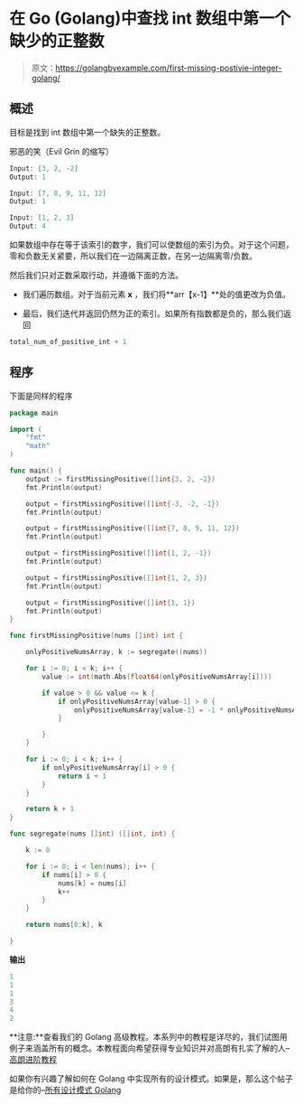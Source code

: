 # 在 Go (Golang)中查找 int 数组中第一个缺少的正整数

> 原文：<https://golangbyexample.com/first-missing-postivie-integer-golang/>

## **概述**

目标是找到 int 数组中第一个缺失的正整数。

邪恶的笑（Evil Grin 的缩写）

```go
Input: [3, 2, -2]
Output: 1

Input: [7, 8, 9, 11, 12]
Output: 1

Input: [1, 2, 3]
Output: 4
```

如果数组中存在等于该索引的数字，我们可以使数组的索引为负。对于这个问题，零和负数无关紧要，所以我们在一边隔离正数，在另一边隔离零/负数。

然后我们只对正数采取行动，并遵循下面的方法。

*   我们遍历数组。对于当前元素 **x** ，我们将**arr【x-1】**处的值更改为负值。

*   最后，我们迭代并返回仍然为正的索引。如果所有指数都是负的，那么我们返回

```go
total_num_of_positive_int + 1
```

## **程序**

下面是同样的程序

```go
package main

import (
	"fmt"
	"math"
)

func main() {
	output := firstMissingPositive([]int{3, 2, -2})
	fmt.Println(output)

	output = firstMissingPositive([]int{-3, -2, -1})
	fmt.Println(output)

	output = firstMissingPositive([]int{7, 8, 9, 11, 12})
	fmt.Println(output)

	output = firstMissingPositive([]int{1, 2, -1})
	fmt.Println(output)

	output = firstMissingPositive([]int{1, 2, 3})
	fmt.Println(output)

	output = firstMissingPositive([]int{1, 1})
	fmt.Println(output)
}

func firstMissingPositive(nums []int) int {

	onlyPositiveNumsArray, k := segregate((nums))

	for i := 0; i < k; i++ {
		value := int(math.Abs(float64(onlyPositiveNumsArray[i])))

		if value > 0 && value <= k {
			if onlyPositiveNumsArray[value-1] > 0 {
				onlyPositiveNumsArray[value-1] = -1 * onlyPositiveNumsArray[value-1]
			}

		}
	}

	for i := 0; i < k; i++ {
		if onlyPositiveNumsArray[i] > 0 {
			return i + 1
		}
	}

	return k + 1
}

func segregate(nums []int) ([]int, int) {

	k := 0

	for i := 0; i < len(nums); i++ {
		if nums[i] > 0 {
			nums[k] = nums[i]
			k++
		}
	}

	return nums[0:k], k

}
```

**输出**

```go
1
1
1
3
4
2
```

**注意:**查看我们的 Golang 高级教程。本系列中的教程是详尽的，我们试图用例子来涵盖所有的概念。本教程面向希望获得专业知识并对高朗有扎实了解的人–[高朗进阶教程](https://golangbyexample.com/golang-comprehensive-tutorial/)

如果你有兴趣了解如何在 Golang 中实现所有的设计模式。如果是，那么这个帖子是给你的–[所有设计模式 Golang](https://golangbyexample.com/all-design-patterns-golang/)